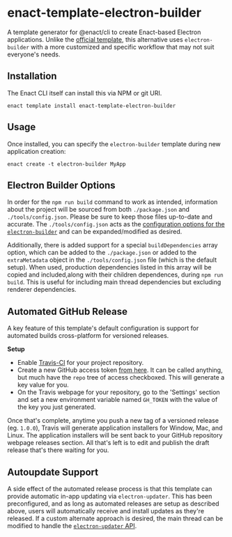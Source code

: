 # enact-template-electron-builder

A template generator for @enact/cli to create Enact-based Electron applications. Unlike the [official template](https://github.com/enactjs/templates/tree/develop/packages/electron), this alternative uses `electron-builder` with a more customized and specific workflow that may not suit everyone's needs.

## Installation

The Enact CLI itself can install this via NPM or git URI.
```
enact template install enact-template-electron-builder
```

## Usage

Once installed, you can specify the `electron-builder` template during new application creation:
```
enact create -t electron-builder MyApp
```

## Electron Builder Options

In order for the `npm run build` command to work as intended, information about the project will be sourced from both `./package.json` and `./tools/config.json`. Please be sure to keep those files up-to-date and accurate.  The `./tools/config.json` acts as the [configuration options for the `electron-builder`](https://www.electron.build/configuration/configuration) and can be expanded/modified as desired.

Additionally, there is added support for a special `buildDependencies` array option, which can be added to the `./package.json` or added to the `extraMetadata` object in the `./tools/config.json` file (which is the default setup). When used, production dependencies listed in this array will be copied and included,along with their children dependences, during `npm run build`. This is useful for including main thread dependencies but excluding renderer dependencies.

## Automated GitHub Release

A key feature of this template's default configuration is support for automated builds cross-platform for versioned releases.

**Setup**
* Enable [Travis-CI](https://travis-ci.org) for your project repository.
* Create a new GitHub access token [from here](https://github.com/settings/tokens/new). It can be called anything, but much have the `repo` tree of access checkboxed. This will generate a key value for you.
* On the Travis webpage for your repository, go to the 'Settings' section and set a new environment variable named `GH_TOKEN` with the value of the key you just generated.

Once that's complete, anytime you push a new tag of a versioned release (eg. `1.0.0`), Travis will generate application installers for Window, Mac, and Linux. The application installers will be sent back to your GitHub repository webpage releases section. All that's left is to edit and publish the draft release that's there waiting for you.

## Autoupdate Support

A side effect of the automated release process is that this template can provide automatic in-app updating via `electron-updater`. This has been preconfigured, and as long as automated releases are setup as described above, users will automatically receive and install updates as they're released.  If a custom alternate approach is desired, the main thread can be modified to handle the [`electron-updater` API](https://www.electron.build/auto-update).
